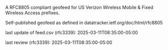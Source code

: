 

A RFC8805 compliant geofeed for US Verizon Wireless Mobile & Fixed Wireless Access prefixes.

Self-published geofeed as defined in datatracker.ietf.org/doc/html/rfc8805

last update of feed.csv (rfc3339): 2025-03-11T08:35:00-05:00

last review (rfc3339): 2025-03-11T08:35:00-05:00